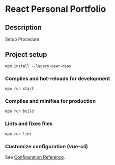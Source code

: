 # React Personal Portfolio

## Description
Setup Procedure
## Project setup
```
npm install --legacy-peer-deps
```

### Compiles and hot-reloads for development
```
npm run start
```

### Compiles and minifies for production
```
npm run build
```

### Lints and fixes files
```
npm run lint
```

### Customize configuration (vue-cli)
See [Configuration Reference](https://cli.vuejs.org/config/).
